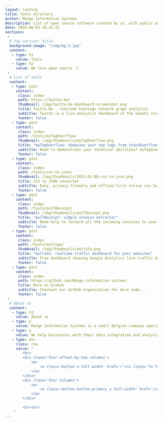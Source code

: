```yaml
---
layout: landing
title: Tools directory
author: Mango Information Systems
description: List of open source software created by us, with public access
date: 2016-06-03 16:21:12
sections:
 -
  # top section: title
  background-image: "/img/bg-2.jpg"
  content:
   - type: h1
     value: Tools
   - type: h2
     value: We love open source :)
 -
  # List of tools
  content:
   - type: post
     content:
      class: index
      path: https://twitto.be/
      thumbnail: /img/twitto-be-dashboard-screenshot.png
      title: Twitto.be - realtime hashtags network graph analytics
      subtitle: Twitto is a live analytics dashboard of the tweets related to entrepreneurship in Belgium.
      footer: false
   - type: post
     content:
      class: index
      path: /tools/myTagOverflow/
      thumbnail: /img/thumbnails/myTagOverflow.png
      title: "myTagOverflow: showcase your top tags from stackOverflow"
      subtitle: Need to demonstrate your technical abilities? myTagOverflow shows the tags on which you have been active in a cool graph visualization.
      footer: false
   - type: post
     content:
      class: index
      path: /tools/csv-to-json/
      thumbnail: /img/thumbnails/2015-01-08-csv-to-json.png
      title: CSV to JSON converter
      subtitle: Easy, privacy-friendly and offline-first online csv to json converter
      footer: false
   - type: post
     content:
      class: index
      path: /tools/pullReceipt/
      thumbnail: /img/thumbnails/pullReceipt.png
      title: "pullReceipt: simple invoice extractor"
      subtitle: Need help to forward all the incoming invoices to your accountant? pullReceipt automates the boring parts of your business administration.
      footer: false
   - type: post
     content:
      class: index
      path: /tools/multiga/
      thumbnail: /img/thumbnails/multiGa.png
      title: "multiGa: realtime traffic dashboard for your websites"
      subtitle: Free dashboard showing Google Analytics live traffic data for multiple websites. Ideal to find out if it's the right moment to upgrade your server ;)
      footer: false
   - type: post
     content:
      class: index
      path: https://github.com/Mango-information-systems
      title: More on GitHub
      subtitle: Checkout our GitHub organization for more code...
      footer: false
 -
  # About us
  content:
   - type: h3
     value: About us
   - type: p
     value: Mango Information Systems is a small Belgian company specialized in Data Science / Business Intelligence.
   - type: p
     value: We help businesses with their data integration and analytics problems, making sure that both technology and processes are streamlined.
   - type: div
     class: row
     value: "
		<br>
		<div class='four offset-by-two columns'>
			<p>
				<a class='button u-full-width' href='/'><i class='fa fa-home' aria-hidden='true'></i> Read more</a>
			</p>
		</div>
		<div class='four columns'>
			<p>
				<a class='button button-primary u-full-width' href='/contact/'><i class='fa fa-envelope' aria-hidden='true'></i> Contact us</a>
			</p>
		</div>
		
		<br><br>
	"
---
```


